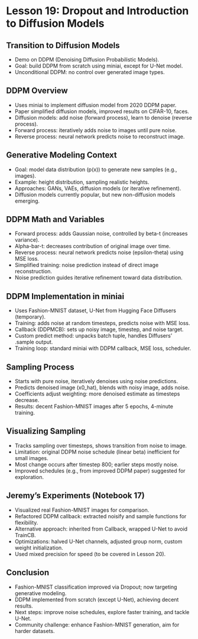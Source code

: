 # Lesson 19: Dropout and Introduction to Diffusion Models

## Transition to Diffusion Models
- Demo on DDPM (Denoising Diffusion Probabilistic Models).
- Goal: build DDPM from scratch using miniai, except for U-Net model.
- Unconditional DDPM: no control over generated image types.

## DDPM Overview
- Uses miniai to implement diffusion model from 2020 DDPM paper.
- Paper simplified diffusion models, improved results on CIFAR-10, faces.
- Diffusion models: add noise (forward process), learn to denoise (reverse process).
- Forward process: iteratively adds noise to images until pure noise.
- Reverse process: neural network predicts noise to reconstruct image.

## Generative Modeling Context
- Goal: model data distribution (p(x)) to generate new samples (e.g., images).
- Example: height distribution, sampling realistic heights.
- Approaches: GANs, VAEs, diffusion models (or iterative refinement).
- Diffusion models currently popular, but new non-diffusion models emerging.

## DDPM Math and Variables
- Forward process: adds Gaussian noise, controlled by beta-t (increases variance).
- Alpha-bar-t: decreases contribution of original image over time.
- Reverse process: neural network predicts noise (epsilon-theta) using MSE loss.
- Simplified training: noise prediction instead of direct image reconstruction.
- Noise prediction guides iterative refinement toward data distribution.

## DDPM Implementation in miniai
- Uses Fashion-MNIST dataset, U-Net from Hugging Face Diffusers (temporary).
- Training: adds noise at random timesteps, predicts noise with MSE loss.
- Callback (DDPMCB): sets up noisy image, timestep, and noise target.
- Custom predict method: unpacks batch tuple, handles Diffusers’ .sample output.
- Training loop: standard miniai with DDPM callback, MSE loss, scheduler.

## Sampling Process
- Starts with pure noise, iteratively denoises using noise predictions.
- Predicts denoised image (x0_hat), blends with noisy image, adds noise.
- Coefficients adjust weighting: more denoised estimate as timesteps decrease.
- Results: decent Fashion-MNIST images after 5 epochs, 4-minute training.

## Visualizing Sampling
- Tracks sampling over timesteps, shows transition from noise to image.
- Limitation: original DDPM noise schedule (linear beta) inefficient for small images.
- Most change occurs after timestep 800; earlier steps mostly noise.
- Improved schedules (e.g., from improved DDPM paper) suggested for exploration.

## Jeremy’s Experiments (Notebook 17)
- Visualized real Fashion-MNIST images for comparison.
- Refactored DDPM callback: extracted noisify and sample functions for flexibility.
- Alternative approach: inherited from Callback, wrapped U-Net to avoid TrainCB.
- Optimizations: halved U-Net channels, adjusted group norm, custom weight initialization.
- Used mixed precision for speed (to be covered in Lesson 20).

## Conclusion
- Fashion-MNIST classification improved via Dropout; now targeting generative modeling.
- DDPM implemented from scratch (except U-Net), achieving decent results.
- Next steps: improve noise schedules, explore faster training, and tackle U-Net.
- Community challenge: enhance Fashion-MNIST generation, aim for harder datasets.